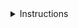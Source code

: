 <details> 
  <summary>Instructions</summary>
bla bla bla
     <details> 
       <summary>Here's an image, just in case:</summary>
       ![image](https://github.com/end-4/dots-hyprland/assets/97237370/4c3d27b4-9ac5-4e55-9cae-c5c1f497890f)
     </details>
